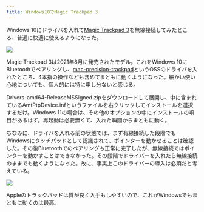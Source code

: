 ```yaml
---
title: Windows10でMagic Trackpad 3
---
```

Windows 10にドライバを入れて[Magic Trackpad 3](https://www.amazon.co.jp/dp/B09BTT6FJ9)を無線接続してみたところ、普通に快適に使えるようになった。

![](https://lh6.googleusercontent.com/xuPguwKCQZ82yD0kHggO0i1NYro0xWRXTDP-g3wvO8FkXwxjg519UBFVAfL7pYKJ70bSJEa2qoY5ELhkiALCazW5vDriP8BWUm1rdK6-I-0AYciBDhxJ-MsbTym_qJnzlSLUkKabvtMus1eJs9KAWR3WQE1O-pPYKyepOChMq0LFR_aUvwtIE8abt1fRlQ)

Magic Trackpad 3は2021年8月に発売されたモデル。これをWindows 10にBluetoothでペアリングし、[mac-precision-trackpad](https://github.com/imbushuo/mac-precision-touchpad)というOSSのドライバを入れたところ、4本指の操作なども含めてまともに動くようになった。細かい使い心地についても、個人的には特に申し分ないと感じる。

Drivers-amd64-ReleaseMSSigned.zipをダウンロードして展開し、中に含まれているAmtPtpDevice.infというファイルを右クリックしてインストールを選択するだけ。Windows 11の場合は、その他のオプションの中にインストールの項目があるはず。再起動は必要無くて、入れた瞬間からまともに動く。

ちなみに、ドライバを入れる前の状態では、まず有線接続した段階でもWindowsにタッチパッドとして認識されて、ポインターを動かせることは確認した。その後Bluetoothでのペアリングも正常に完了したが、無線接続ではポインターを動かすことはできなかった。その段階でドライバーを入れたら無線接続のままでも動くようになった。故に、事実上このドライバーの導入は必須だと考えている。

![](https://lh4.googleusercontent.com/NqPha6iMBLG9qAvdgOYBkjXiJ6nNgvS2aDZINr0moT-om_LDT_3zRCksU4vF9sLiUX75ygt1k79RVQrBT4Uwg1a6AJ6pwoFGdPYu4RWgxvQZQCdrR1s-v_Ev2tvQQHWGezSSs5I29sGnJmXqyjvZB1tvZsA8igj3rULWwL6uRDPzuujfZ4Eh6zEE8Y8lsw)

Appleのトラックパッドは質が良く入手もしやすいので、これがWindowsでもまともに動くのは最高。
